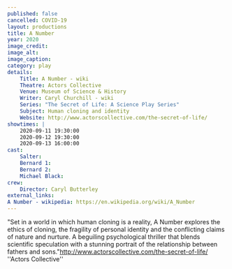 ```yaml
---
published: false
cancelled: COVID-19
layout: productions
title: A Number
year: 2020
image_credit: 
image_alt:
image_caption:
category: play
details:
    Title: A Number - wiki
    Theatre: Actors Collective
    Venue: Museum of Science & History
    Writer: Caryl Churchill - wiki
    Series: "The Secret of Life: A Science Play Series"
    Subject: Human cloning and identity
    Website: http://www.actorscollective.com/the-secret-of-life/
showtimes: |
    2020-09-11 19:30:00
    2020-09-12 19:30:00
    2020-09-13 16:00:00
cast:
    Salter:
    Bernard 1:
    Bernard 2:
    Michael Black:
crew:
    Director: Caryl Butterley
external_links:
A Number - wikipedia: https://en.wikipedia.org/wiki/A_Number
--- 
```


"Set in a world in which human cloning is a reality, A Number explores the ethics of cloning, the fragility of personal identity and the conflicting claims of nature and nurture. A beguiling psychological thriller that blends scientific speculation with a stunning portrait of the relationship between fathers and sons."<ref>http://www.actorscollective.com/the-secret-of-life/ ''Actors Collective''</ref>
